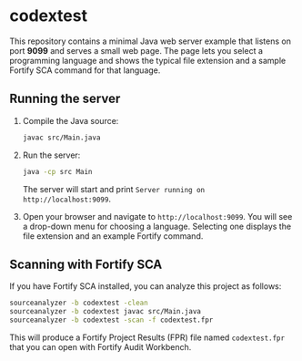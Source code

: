 # codextest

This repository contains a minimal Java web server example that listens on port **9099** and serves a small web page. The page lets you select a programming language and shows the typical file extension and a sample Fortify SCA command for that language.

## Running the server

1. Compile the Java source:

   ```bash
   javac src/Main.java
   ```

2. Run the server:

   ```bash
   java -cp src Main
   ```

   The server will start and print `Server running on http://localhost:9099`.

3. Open your browser and navigate to `http://localhost:9099`. You will see a drop-down menu for choosing a language. Selecting one displays the file extension and an example Fortify command.

## Scanning with Fortify SCA

If you have Fortify SCA installed, you can analyze this project as follows:

```bash
sourceanalyzer -b codextest -clean
sourceanalyzer -b codextest javac src/Main.java
sourceanalyzer -b codextest -scan -f codextest.fpr
```

This will produce a Fortify Project Results (FPR) file named `codextest.fpr` that you can open with Fortify Audit Workbench.
